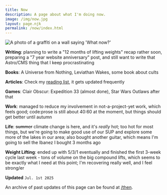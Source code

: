 ```yaml
---
title: Now
description: A page about what I'm doing now.
image: /img/now.jpg
layout: page.njk
permalink: /now/index.html
---
```


<img src="/static/img/now.jpg" class="img-center img-fluid w100 mb2" alt="A photo of a graffiti on a wall saying 'What now?'">

**Writing**: planning to write a "12 months of lifting weights" recap rather soon, preparing a "7 year website anniversary" post, and still want to write that Astro/CMS thing that I keep procrastinating

**Books**: A Universe from Nothing, Leviathan Wakes, some book about cults

**Articles**: Check my [reading list](/reading/), it gets updated frequently

**Games**: Clair Obscur: Expedition 33 (almost done), Star Wars Outlaws after that

**Work**: managed to reduce my involvement in not-a-project-yet work, which feels good; code:prose is still about 40:60 at the moment, but things should get better until autumn

**Life**: ~~summer~~ climate change is here, and it's _really_ hot; too hot for most things, but we're going to make good use of our SUP and explore some more of the lakes in our area; also bought another guitar, which means I'm going to sell the Ibanez I bought 3 months ago

**Weight Lifting**: ended up with 5/3/1 eventually and finished the first 3-week cycle last week - tons of volume on the big compound lifts, which seems to be exactly what I need at this point; I'm recovering really well, and I feel strong/er

<div class="hr shadow mb1"></div>

**Updated**
`Jul. 1st 2025`

An archive of past updates of this page can be found at [/then](/then/).
